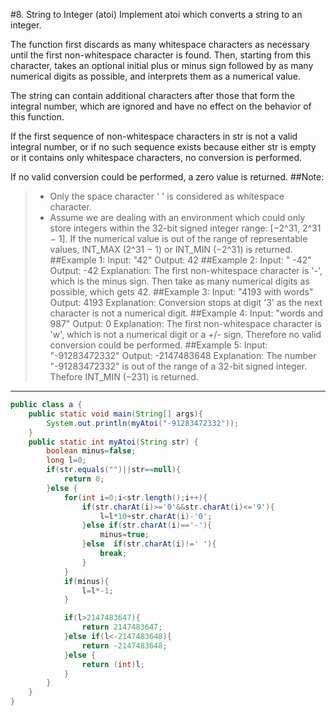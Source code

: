 #8. String to Integer (atoi)
Implement atoi which converts a string to an integer.

The function first discards as many whitespace characters as necessary until the first non-whitespace character is found. Then, starting from this character, takes an optional initial plus or minus sign followed by as many numerical digits as possible, and interprets them as a numerical value.

The string can contain additional characters after those that form the integral number, which are ignored and have no effect on the behavior of this function.

If the first sequence of non-whitespace characters in str is not a valid integral number, or if no such sequence exists because either str is empty or it contains only whitespace characters, no conversion is performed.

If no valid conversion could be performed, a zero value is returned.
##Note:
> * Only the space character ' ' is considered as whitespace character.
> * Assume we are dealing with an environment which could only store integers within the 32-bit signed integer range: [−2^31,  2^31 − 1]. If the numerical value is out of the range of representable values, INT_MAX (2^31 − 1) or INT_MIN (−2^31) is returned.
##Example 1:
>Input: "42" Output: 42
##Example 2:
>Input: "   -42"
Output: -42
Explanation: The first non-whitespace character is '-', which is the minus sign.
             Then take as many numerical digits as possible, which gets 42.
##Example 3:
>Input: "4193 with words"
Output: 4193
Explanation: Conversion stops at digit '3' as the next character is not a numerical digit.
##Example 4:
>Input: "words and 987"
Output: 0
Explanation: The first non-whitespace character is 'w', which is not a numerical
             digit or a +/- sign. Therefore no valid conversion could be performed.
##Example 5:
>Input: "-91283472332"
Output: -2147483648
Explanation: The number "-91283472332" is out of the range of a 32-bit signed integer.
             Thefore INT_MIN (−231) is returned.
---
```Java
public class a {
    public static void main(String[] args){
        System.out.println(myAtoi("-91283472332"));
    }
    public static int myAtoi(String str) {
        boolean minus=false;
        long l=0;
        if(str.equals("")||str==null){
            return 0;
        }else {
            for(int i=0;i<str.length();i++){
                if(str.charAt(i)>='0'&&str.charAt(i)<='9'){
                    l=l*10+str.charAt(i)-'0';
                }else if(str.charAt(i)=='-'){
                    minus=true;
                }else  if(str.charAt(i)!=' '){
                    break;
                }
            }
            if(minus){
                l=l*-1;
            }

            if(l>2147483647){
                return 2147483647;
            }else if(l<-2147483648){
                return -2147483648;
            }else {
                return (int)l;
            }
        }
    }
}
